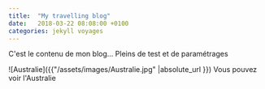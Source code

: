 ```yaml
---
title:  "My travelling blog"
date:   2018-03-22 08:08:00 +0100
categories: jekyll voyages
---
```

C'est le contenu de mon blog... Pleins de test et de paramétrages

![Australie]({{"/assets/images/Australie.jpg" |absolute_url }})
Vous pouvez voir l'Australie